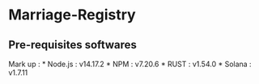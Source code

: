 # Marriage-Registry

## Pre-requisites softwares
Mark up : * Node.js : v14.17.2
          * NPM     : v7.20.6
          * RUST    : v1.54.0
          * Solana  : v1.7.11
